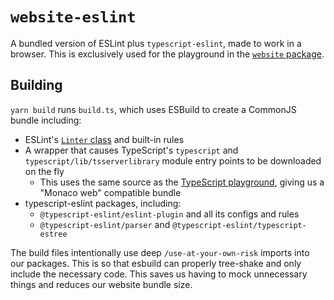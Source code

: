 # `website-eslint`

A bundled version of ESLint plus `typescript-eslint`, made to work in a browser.
This is exclusively used for the playground in the [`website` package](../website/README.md).

## Building

`yarn build` runs `build.ts`, which uses ESBuild to create a CommonJS bundle including:

- ESLint's [`Linter` class](https://eslint.org/docs/latest/integrate/nodejs-api#linter) and built-in rules
- A wrapper that causes TypeScript's `typescript` and `typescript/lib/tsserverlibrary` module entry points to be downloaded on the fly
  - This uses the same source as the [TypeScript playground](https://typescriptlang.org/play), giving us a "Monaco web" compatible bundle
- typescript-eslint packages, including:
  - `@typescript-eslint/eslint-plugin` and all its configs and rules
  - `@typescript-eslint/parser` and `@typescript-eslint/typescript-estree`

The build files intentionally use deep `/use-at-your-own-risk` imports into our packages.
This is so that esbuild can properly tree-shake and only include the necessary code.
This saves us having to mock unnecessary things and reduces our website bundle size.
